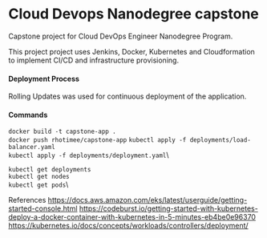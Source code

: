 # Cloud Devops Nanodegree capstone

Capstone project for Cloud DevOps Engineer Nanodegree Program.

This project project uses Jenkins, Docker, Kubernetes and Cloudformation to implement CI/CD and infrastructure provisioning.

#### Deployment Process

Rolling Updates was used for continuous deployment of the application.

#### Commands
```docker build -t capstone-app .```\
```docker push rhotimee/capstone-app```
```kubectl apply -f deployments/load-balancer.yaml```\
```kubectl apply -f deployments/deployment.yaml```\

```kubectl get deployments```\
```kubectl get nodes```\
```kubectl get pods```\

References
https://docs.aws.amazon.com/eks/latest/userguide/getting-started-console.html
https://codeburst.io/getting-started-with-kubernetes-deploy-a-docker-container-with-kubernetes-in-5-minutes-eb4be0e96370
https://kubernetes.io/docs/concepts/workloads/controllers/deployment/
